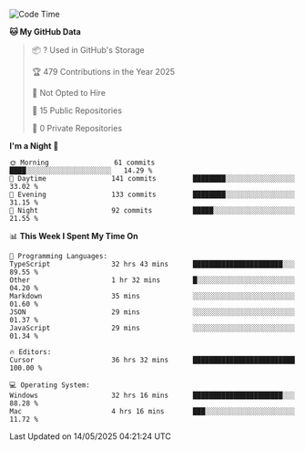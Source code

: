 <!--START_SECTION:waka-->
![Code Time](http://img.shields.io/badge/Code%20Time-7%2C017%20hrs%2013%20mins-blue)

**🐱 My GitHub Data** 

> 📦 ? Used in GitHub's Storage 
 > 
> 🏆 479 Contributions in the Year 2025
 > 
> 🚫 Not Opted to Hire
 > 
> 📜 15 Public Repositories 
 > 
> 🔑 0 Private Repositories 
 > 
**I'm a Night 🦉** 

```text
🌞 Morning                61 commits          ████░░░░░░░░░░░░░░░░░░░░░   14.29 % 
🌆 Daytime                141 commits         ████████░░░░░░░░░░░░░░░░░   33.02 % 
🌃 Evening                133 commits         ████████░░░░░░░░░░░░░░░░░   31.15 % 
🌙 Night                  92 commits          █████░░░░░░░░░░░░░░░░░░░░   21.55 % 
```


📊 **This Week I Spent My Time On** 

```text
💬 Programming Languages: 
TypeScript               32 hrs 43 mins      ██████████████████████░░░   89.55 % 
Other                    1 hr 32 mins        █░░░░░░░░░░░░░░░░░░░░░░░░   04.20 % 
Markdown                 35 mins             ░░░░░░░░░░░░░░░░░░░░░░░░░   01.60 % 
JSON                     29 mins             ░░░░░░░░░░░░░░░░░░░░░░░░░   01.37 % 
JavaScript               29 mins             ░░░░░░░░░░░░░░░░░░░░░░░░░   01.34 % 

🔥 Editors: 
Cursor                   36 hrs 32 mins      █████████████████████████   100.00 % 

💻 Operating System: 
Windows                  32 hrs 16 mins      ██████████████████████░░░   88.28 % 
Mac                      4 hrs 16 mins       ███░░░░░░░░░░░░░░░░░░░░░░   11.72 % 
```


 Last Updated on 14/05/2025 04:21:24 UTC
<!--END_SECTION:waka-->

